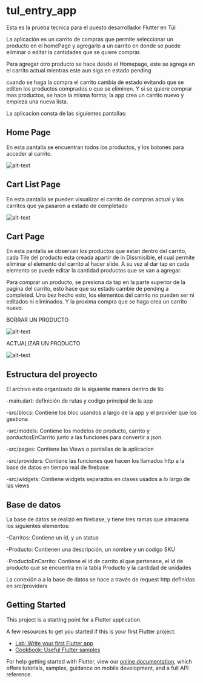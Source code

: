 # tul_entry_app

Esta es la prueba tecnica para el puesto desarrollador Flutter en Tül

La aplicación es un carrito de compras que permite seleccionar un producto en el homePage
y agregarlo a un carrito en donde se puede eliminar o editar la cantidades que se quiere comprar.

Para agregar otro producto se hace desde el Homepage, este se agrega en el carrito actual mientras este aun siga en estado pending

cuando se haga la compra el carrito cambia de estado evitando que se editen los productos comprados o que se eliminen. Y si se quiere comprar mas productos, se hace la misma forma; la app crea un carrito nuevo y empieza una nueva lista.

La aplicacion consta de las siguientes pantallas:

## Home Page

En esta pantalla se encuentran todos los productos, y los botones para
acceder al carrito.

![alt-text](images/homepage.gif)

## Cart List Page

En esta pantalla se pueden visualizar el carrito de compras actual y los carritos que ya pasaron a estado de completado

![alt-text](images/cartlist.gif)

## Cart Page
En esta pantalla se observan los productos que estan dentro del carrito, cada Tile del producto esta creada apartir de in Dissmisible, el cual permite eliminar el elemento del carrito al hacer slide. A su vez al dar tap en cada elemento se puede editar la cantidad productos que se van a agregar.

Para comprar un producto, se presiona da tap en la parte superior de la pagina del carrito, esto hace que su estado cambie de pending a completed. Una bez hecho esto, los elementos del carrito no pueden ser ni editados ni eliminados. Y la proxima compra que se haga crea un carrito nuevo.

BORRAR UN PRODUCTO

![alt-text](images/cartdismiss.gif)

ACTUALIZAR UN PRODUCTO

![alt-text](images/update.gif)


## Estructura del proyecto

El archivo esta organizado de la siguiente manera dentro de lib

-main.dart: definición de rutas y codigo principal de la app

-src/blocs: Contiene los bloc usandos a largo de la app y el provider que los gestiona

-src/models: Contiene los modelos de producto, carrito y porductosEnCarrito junto a las funciones
             para convertir a json.

-src/pages: Contiene las Views o pantallas de la aplicacion

-src/providers: Contiene las funciones que hacen los llamados http a la base de datos en tiempo
                real de firebase

-src/widgets: Contiene widgets separados en clases usados a lo largo de las views


## Base de datos

La base de datos se realizó en firebase, y tiene tres ramas que almacena los siguientes elementos:

-Carritos: Contiene un id, y un status

-Producto: Contienen una descripción, un nombre y un codigo SKU

-ProductoEnCarrito: Contiene el id de carrito al que pertenece, el id de producto que se encuentra en     la tabla Producto y la cantidad de unidades

La conexión a a la base de datos se hace a través de request http definidas en src/providers

## Getting Started

This project is a starting point for a Flutter application.

A few resources to get you started if this is your first Flutter project:

- [Lab: Write your first Flutter app](https://flutter.dev/docs/get-started/codelab)
- [Cookbook: Useful Flutter samples](https://flutter.dev/docs/cookbook)

For help getting started with Flutter, view our
[online documentation](https://flutter.dev/docs), which offers tutorials,
samples, guidance on mobile development, and a full API reference.
